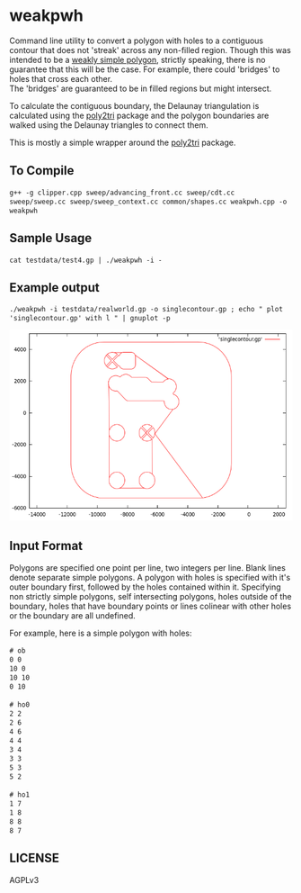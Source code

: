 weakpwh
=======

Command line utility to convert a polygon with holes to a contiguous contour that does not 'streak' across any non-filled region.
Though this was intended to be a 
[weakly simple polygon](http://en.wikipedia.org/wiki/Simple_polygon#Weakly_simple_polygon), 
strictly speaking, there is no guarantee that this will be the case.
For example, there could 'bridges' to holes that cross each other.  
The 'bridges' are guaranteed to be in filled regions but might intersect.

To calculate the contiguous boundary, the Delaunay triangulation is calculated using the [poly2tri](https://code.google.com/p/poly2tri/) package and the polygon boundaries are walked using the Delaunay triangles to connect them.

This is mostly a simple wrapper around the [poly2tri](https://code.google.com/p/poly2tri/) package.

To Compile
----------

    g++ -g clipper.cpp sweep/advancing_front.cc sweep/cdt.cc sweep/sweep.cc sweep/sweep_context.cc common/shapes.cc weakpwh.cpp -o weakpwh


Sample Usage
-------------

    cat testdata/test4.gp | ./weakpwh -i -

Example output
--------------

    ./weakpwh -i testdata/realworld.gp -o singlecontour.gp ; echo " plot 'singlecontour.gp' with l " | gnuplot -p


![alt tag](misc/singlecontour.png)



Input Format
------------

Polygons are specified one point per line, two integers per line.  Blank lines denote separate simple polygons.  A polygon with holes is specified with it's outer boundary first, followed by the holes contained within it.  Specifying non strictly simple polygons, self intersecting polygons, holes outside of the boundary, holes that have boundary points or lines colinear with other holes or the boundary are all undefined.

For example, here is a simple polygon with holes:

    # ob
    0 0
    10 0
    10 10
    0 10

    # ho0 
    2 2
    2 6
    4 6
    4 4
    3 4
    3 3
    5 3
    5 2

    # ho1 
    1 7
    1 8
    8 8
    8 7

LICENSE
-------

AGPLv3
